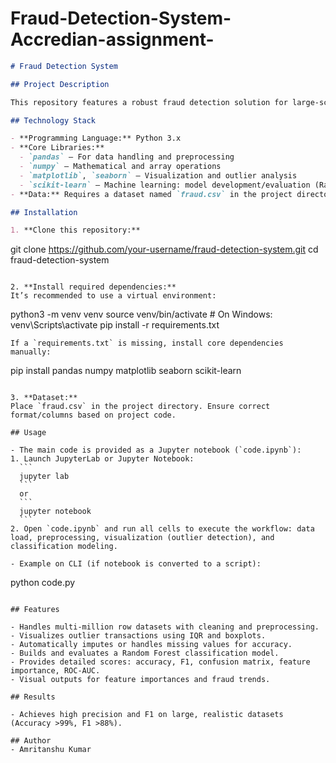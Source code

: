 # Fraud-Detection-System-Accredian-assignment-

```markdown
# Fraud Detection System

## Project Description

This repository features a robust fraud detection solution for large-scale financial transactions leveraging advanced machine learning and data visualization. The system processes millions of records, uses outlier analysis, and builds a classification model (Random Forest) to identify and evaluate fraudulent activity in payment systems. Outlier detection, visualization, and thorough model evaluation (classified by Accuracy & F1 Score) are central to the solution.

## Technology Stack

- **Programming Language:** Python 3.x
- **Core Libraries:**
  - `pandas` – For data handling and preprocessing
  - `numpy` – Mathematical and array operations
  - `matplotlib`, `seaborn` – Visualization and outlier analysis
  - `scikit-learn` – Machine learning: model development/evaluation (Random Forest, metrics)
- **Data:** Requires a dataset named `fraud.csv` in the project directory.

## Installation

1. **Clone this repository:**
   ```
   git clone https://github.com/your-username/fraud-detection-system.git
   cd fraud-detection-system
   ```

2. **Install required dependencies:**
   It’s recommended to use a virtual environment:
   ```
   python3 -m venv venv
   source venv/bin/activate   # On Windows: venv\Scripts\activate
   pip install -r requirements.txt
   ```
   If a `requirements.txt` is missing, install core dependencies manually:
   ```
   pip install pandas numpy matplotlib seaborn scikit-learn
   ```

3. **Dataset:**
   Place `fraud.csv` in the project directory. Ensure correct format/columns based on project code.

## Usage

- The main code is provided as a Jupyter notebook (`code.ipynb`):
  1. Launch JupyterLab or Jupyter Notebook:
     ```
     jupyter lab
     ```
     or
     ```
     jupyter notebook
     ```
  2. Open `code.ipynb` and run all cells to execute the workflow: data load, preprocessing, visualization (outlier detection), and classification modeling.

- Example on CLI (if notebook is converted to a script):
  ```
  python code.py
  ```

## Features

- Handles multi-million row datasets with cleaning and preprocessing.
- Visualizes outlier transactions using IQR and boxplots.
- Automatically imputes or handles missing values for accuracy.
- Builds and evaluates a Random Forest classification model.
- Provides detailed scores: accuracy, F1, confusion matrix, feature importance, ROC-AUC.
- Visual outputs for feature importances and fraud trends.

## Results

- Achieves high precision and F1 on large, realistic datasets (Accuracy >99%, F1 >88%).

## Author
  - Amritanshu Kumar
```
